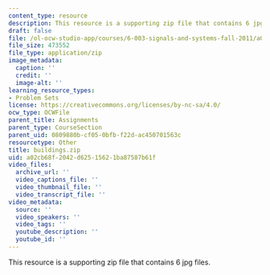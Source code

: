 ```yaml
---
content_type: resource
description: This resource is a supporting zip file that contains 6 jpg files.
draft: false
file: /ol-ocw-studio-app/courses/6-003-signals-and-systems-fall-2011/a02cb68f2042d62515621ba87587b61f_buildings.zip
file_size: 473552
file_type: application/zip
image_metadata:
  caption: ''
  credit: ''
  image-alt: ''
learning_resource_types:
- Problem Sets
license: https://creativecommons.org/licenses/by-nc-sa/4.0/
ocw_type: OCWFile
parent_title: Assignments
parent_type: CourseSection
parent_uid: 0809880b-cf05-0bfb-f22d-ac450701563c
resourcetype: Other
title: buildings.zip
uid: a02cb68f-2042-d625-1562-1ba87587b61f
video_files:
  archive_url: ''
  video_captions_file: ''
  video_thumbnail_file: ''
  video_transcript_file: ''
video_metadata:
  source: ''
  video_speakers: ''
  video_tags: ''
  youtube_description: ''
  youtube_id: ''
---
```

This resource is a supporting zip file that contains 6 jpg files.